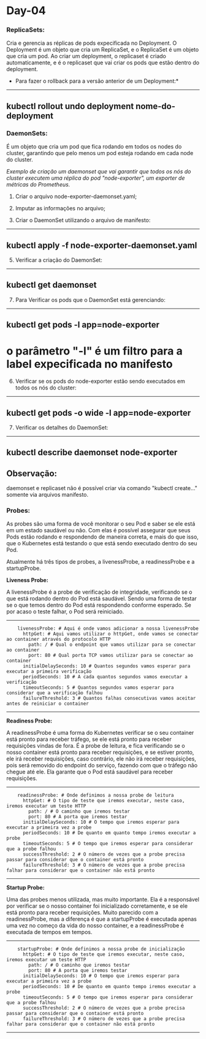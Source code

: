 # Day-04

### ReplicaSets:

Cria e gerencia as réplicas de pods expecificada no Deployment. O Deployment é um objeto que cria um ReplicaSet, e o ReplicaSet é um objeto que cria um pod.
Ao criar um deployment, o replicaset é criado automaticamente, e é o replicaset que vai criar os pods que estão dentro do deployment.

* Para fazer o rollback para a versão anterior de um Deployment:*
---
kubectl rollout undo deployment nome-do-deployment
---

### DaemonSets:

É um objeto que cria um pod que fica rodando em todos os nodes do cluster, garantindo que pelo menos um pod esteja rodando em cada node do cluster.

*Exemplo de criação um daemonset que vai garantir que todos os nós do cluster executem uma réplica do pod "node-exporter", um exporter de métricas do Prometheus.*

1. Criar o arquivo node-exporter-daemonset.yaml;

2. Imputar as informações no arquivo;

3. Criar o DaemonSet utilizando o arquivo de manifesto:
---
kubectl apply -f node-exporter-daemonset.yaml
---

5. Verificar a criação do DaemonSet:
---
kubectl get daemonset
---

7. Para Verificar os pods que o DaemonSet está gerenciando:
---
kubectl get pods -l app=node-exporter 
---

# o parâmetro "-l" é um filtro para a label expecificada no manifesto

6. Verificar se os pods do node-exporter estão sendo executados em todos os nós do cluster:
---
kubectl get pods -o wide -l app=node-exporter
---

7. Verificar os detalhes do DaemonSet:
---
kubectl describe daemonset node-exporter
---


## Observação:
daemonset e replicaset não é possível criar via comando "kubectl create..." somente via arquivos manifesto.


### Probes:

As probes são uma forma de você monitorar o seu Pod e saber se ele está em um estado saudável ou não. 
Com elas é possível assegurar que seus Pods estão rodando e respondendo de maneira correta, e mais do que isso, que o Kubernetes está testando o que está sendo executado dentro do seu Pod.

Atualmente há três tipos de probes, a livenessProbe, a readinessProbe e a startupProbe. 

**Liveness Probe:**

A livenessProbe é a probe de verificação de integridade, verificando se o que está rodando dentro do Pod está saudável. Sendo uma forma de testar se o que temos dentro do Pod está respondendo conforme esperado. Se por acaso o teste falhar, o Pod será reiniciado.

---
        livenessProbe: # Aqui é onde vamos adicionar a nossa livenessProbe
          httpGet: # Aqui vamos utilizar o httpGet, onde vamos se conectar ao container através do protocolo HTTP
            path: / # Qual o endpoint que vamos utilizar para se conectar ao container
            port: 80 # Qual porta TCP vamos utilizar para se conectar ao container
          initialDelaySeconds: 10 # Quantos segundos vamos esperar para executar a primeira verificação
          periodSeconds: 10 # A cada quantos segundos vamos executar a verificação
          timeoutSeconds: 5 # Quantos segundos vamos esperar para considerar que a verificação falhou
          failureThreshold: 3 # Quantos falhas consecutivas vamos aceitar antes de reiniciar o container
---

**Readiness Probe:**

A readinessProbe é uma forma do Kubernetes verificar se o seu container está pronto para receber tráfego, se ele está pronto para receber requisições vindas de fora.
É a probe de leitura, e fica verificando se o nosso container está pronto para receber requisições, e se estiver pronto, ele irá receber requisições, caso contrário, ele não irá receber requisições, pois será removido do endpoint do serviço, fazendo com que o tráfego não chegue até ele. Ela garante que o Pod está saudável para receber requisições.


---
        readinessProbe: # Onde definimos a nossa probe de leitura
          httpGet: # O tipo de teste que iremos executar, neste caso, iremos executar um teste HTTP
            path: / # O caminho que iremos testar
            port: 80 # A porta que iremos testar
          initialDelaySeconds: 10 # O tempo que iremos esperar para executar a primeira vez a probe
          periodSeconds: 10 # De quanto em quanto tempo iremos executar a probe
          timeoutSeconds: 5 # O tempo que iremos esperar para considerar que a probe falhou
          successThreshold: 2 # O número de vezes que a probe precisa passar para considerar que o container está pronto
          failureThreshold: 3 # O número de vezes que a probe precisa falhar para considerar que o container não está pronto
---


**Startup Probe:**

Uma das probes menos utilizada, mas muito importante. Ela é a responsável por verificar se o nosso container foi inicializado corretamente, e se ele está pronto para receber requisições.
Muito parecido com a readinessProbe, mas a diferença é que a startupProbe é executada apenas uma vez no começo da vida do nosso container, e a readinessProbe é executada de tempos em tempos.

---
        startupProbe: # Onde definimos a nossa probe de inicialização
          httpGet: # O tipo de teste que iremos executar, neste caso, iremos executar um teste HTTP
            path: / # O caminho que iremos testar
            port: 80 # A porta que iremos testar
          initialDelaySeconds: 10 # O tempo que iremos esperar para executar a primeira vez a probe
          periodSeconds: 10 # De quanto em quanto tempo iremos executar a probe
          timeoutSeconds: 5 # O tempo que iremos esperar para considerar que a probe falhou
          successThreshold: 2 # O número de vezes que a probe precisa passar para considerar que o container está pronto
          failureThreshold: 3 # O número de vezes que a probe precisa falhar para considerar que o container não está pronto
---
